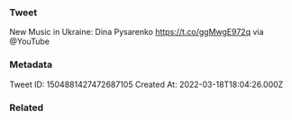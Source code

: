 ### Tweet
New Music in Ukraine: Dina Pysarenko https://t.co/ggMwgE972q via @YouTube

### Metadata
Tweet ID: 1504881427472687105
Created At: 2022-03-18T18:04:26.000Z

### Related

